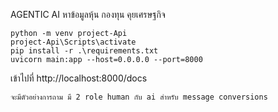AGENTIC AI หาข้อมูลหุ้น กองทุน คุยเศรษฐกิจ

```
python -m venv project-Api
project-Api\Scripts\activate
pip install -r .\requirements.txt
uvicorn main:app --host=0.0.0.0 --port=8000                                                                                                                                 
```

เข้าไปที่ http://localhost:8000/docs
```
จะมีตัวอย่างการถาม มี 2 role human กับ ai สำหรับ message conversions
```
